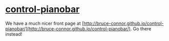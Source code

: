 [control-pianobar](http://bruce-connor.github.io/control-pianobar/)
================

We have a much nicer front page at
[http://bruce-connor.github.io/control-pianobar/](http://bruce-connor.github.io/control-pianobar/).
Go there instead!

